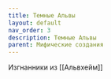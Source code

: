 ```yaml
---
title: Темные Альвы
layout: default
nav_order: 3
description: Темные Альвы
parent: Мифические создания
---
```


Изгнанники из [[Альвхейм]]
